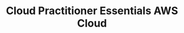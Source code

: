 ---
title: Cloud Practitioner Essentials AWS Cloud
organizer_name: Dicoding Indonesia
organizer_image: dist/images/dicoding.png
due_date: Issued Dec 2021 • Expires Dec 2024
credentials: Credential ID ERZR4DW6WZYV
credentials_link: https://dicoding.com/certificates/ERZR4DW6WZYV
---